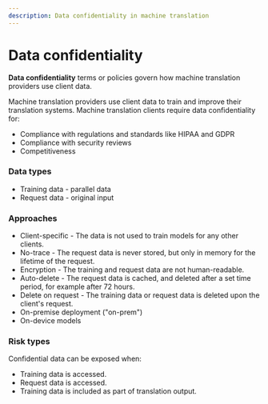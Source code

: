 ```yaml
---
description: Data confidentiality in machine translation
---
```


# Data confidentiality

**Data confidentiality** terms or policies govern how machine translation providers use client data.

Machine translation providers use client data to train and improve their translation systems. Machine translation clients require data confidentiality for:

- Compliance with regulations and standards like HIPAA and GDPR
- Compliance with security reviews
- Competitiveness

### Data types

- Training data - parallel data
- Request data - original input


###  Approaches

- Client-specific - The data is not used to train models for any other clients.
- No-trace - The request data is never stored, but only in memory for the lifetime of the request.
- Encryption - The training and request data are not human-readable.
- Auto-delete - The request data is cached, and deleted after a set time period, for example after 72 hours.
- Delete on request - The training data or request data is deleted upon the client's request.
- On-premise deployment ("on-prem")
- On-device models


### Risk types

Confidential data can be exposed when:

- Training data is accessed.
- Request data is accessed.
- Training data is included as part of translation output.
